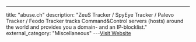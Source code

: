 ---
title: "abuse.ch"
description: "ZeuS Tracker / SpyEye Tracker / Palevo Tracker / Feodo Tracker tracks Command&Control servers (hosts) around the world and provides you a domain- and an IP-blocklist."
external_category: "Miscellaneous"
---[Visit Website](https://www.abuse.ch/)

